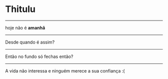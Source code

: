 # Thitulu

---

hoje não é **amanhã**

---

Desde quando é assim?

---

Então no fundo só fechas então?

---

A vida não interessa e ninguém merece a sua confiança :(